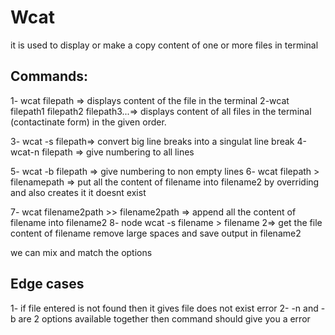 # Wcat

it is used to display or make a copy content of one or more files in terminal

## Commands:
1- wcat filepath => displays content of the file in the terminal
2-wcat filepath1 filepath2 filepath3...=> displays content of all files in the terminal (contactinate form) in the given order.

3- wcat -s filepath=> convert big line breaks into a singulat line break
4-wcat-n filepath => give numbering to all lines

5- wcat -b filepath => give numbering to non empty lines
6- wcat filepath > filenamepath => put all the content of filename into filename2 by overriding and also creates it it doesnt exist

7- wcat filename2path >> filename2path  =>  append all the content of filename into filename2
8- node wcat -s filename > filename 2=> get the file content of filename remove large spaces and save output in filename2

we can mix and match the options

## Edge cases
1- if file entered is not found then it gives file does not exist error
2- -n and -b are 2 options available together then command should give you a error